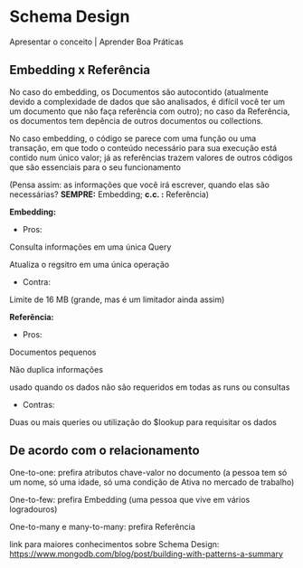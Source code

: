 # Schema Design 

Apresentar o conceito | Aprender Boa Práticas 

## Embedding x Referência

No caso do embedding, os Documentos são autocontido (atualmente devido a complexidade de dados que são analisados, é difícil você ter um um documento que não faça referência com outro); no caso da Referência, os documentos tem depência de outros documentos ou collections.

No caso embedding, o código se parece com uma função ou uma transação, em que todo o conteúdo necessário para sua execução está contido num único valor; já as referências trazem valores de  outros códigos que são essenciais para o seu funcionamento

(Pensa assim: as informações que você irá escrever, quando elas são necessárias? **SEMPRE:** Embedding; **c.c. :** Referência)

**Embedding:**

- Pros:

Consulta informações em uma única Query

Atualiza o regsitro em uma única operação

- Contra:

Limite de 16 MB (grande, mas é um limitador ainda assim)

**Referência:**

- Pros:

Documentos pequenos

Não duplica informações

usado quando os dados não são requeridos em todas as runs ou consultas

- Contras:

Duas ou mais queries ou utilização do $lookup para requisitar os dados

## De acordo com o relacionamento

One-to-one: prefira atributos chave-valor no documento (a pessoa tem só um nome, só uma idade, só uma condição de Ativa no mercado de trabalho)

One-to-few: prefira Embedding (uma pessoa que vive em vários logradouros)

One-to-many e many-to-many: prefira Referência

link para maiores conhecimentos sobre Schema Design: https://www.mongodb.com/blog/post/building-with-patterns-a-summary

